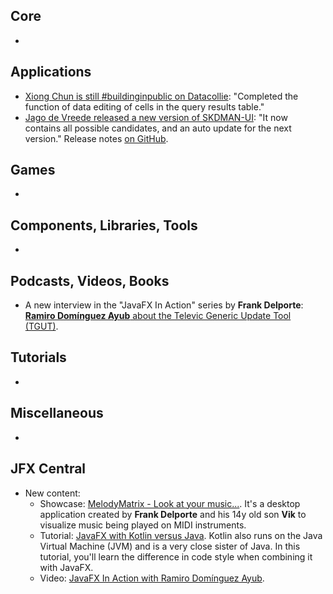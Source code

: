 ## Core

* 

## Applications

* [Xiong Chun is still #buildinginpublic on Datacollie](https://x.com/xiongchun007/status/1838109763806044588): "Completed the function of data editing of cells in the query results table."
* [Jago de Vreede released a new version of SKDMAN-UI](https://x.com/JagoVreede/status/1838442853204160807): "It now contains all possible candidates, and an auto update for the next version." Release notes [on GitHub](https://github.com/jagodevreede/sdkman-ui/releases/tag/v0.1.0).

## Games

* 

## Components, Libraries, Tools

*

## Podcasts, Videos, Books

* A new interview in the "JavaFX In Action" series by **Frank Delporte**: [**Ramiro Domínguez Ayub** about the Televic Generic Update Tool (TGUT)](https://webtechie.be/post/2024-09-24-jfxinaction-ramiro-dominguez-ayubat/).

## Tutorials

*

## Miscellaneous

*

## JFX Central

* New content:
  * Showcase: [MelodyMatrix - Look at your music...](https://www.jfx-central.com/real_world/melodymatrix). It's a desktop application created by **Frank Delporte** and his 14y old son **Vik** to visualize music being played on MIDI instruments.
  * Tutorial: [JavaFX with Kotlin versus Java](https://www.jfx-central.com/learn-javafx/kotlin-versus-java). Kotlin also runs on the Java Virtual Machine (JVM) and is a very close sister of Java. In this tutorial, you'll learn the difference in code style when combining it with JavaFX.
  * Video: [JavaFX In Action with Ramiro Domínguez Ayub](https://www.jfx-central.com/videos/1gvKCS35ono).
